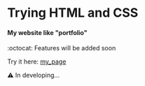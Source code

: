 # Trying HTML and CSS 

#### My website like "portfolio"
:octocat: Features will be added soon

Try it here: [my_page](https://olegpapka2.github.io/website2/)

:warning: In developing...
